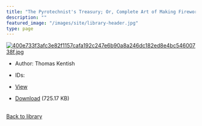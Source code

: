 ```yaml
---
title: "The Pyrotechnist's Treasury; Or, Complete Art of Making Fireworks"
description: ""
featured_image: "/images/site/library-header.jpg"
type: page
---
```


<a href="https://drive.google.com/uc?export=view&id=1deo89J9hma44nsJJAP3QiUTUHzHvW7pJ" target="_blank">![400e733f3afc3e82f1157cafa192c247e6b90a8a246dc182ed8e4bc54600738f.jpg](/images/library/400e733f3afc3e82f1157cafa192c247e6b90a8a246dc182ed8e4bc54600738f.jpg)</a>
* Author: Thomas Kentish
* IDs:
* <a href="https://drive.google.com/uc?export=view&id=1deo89J9hma44nsJJAP3QiUTUHzHvW7pJ" target="_blank">View</a>

* [Download](https://drive.google.com/uc?export=download&id=1deo89J9hma44nsJJAP3QiUTUHzHvW7pJ) (725.17 KB)

<br />[Back to library](/library/)
